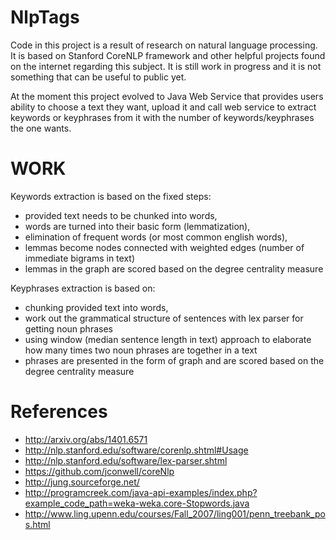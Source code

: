 # NlpTags
Code in this project is a result of research on natural language processing. It is based on Stanford CoreNLP framework and other helpful projects found on the internet regarding this subject.
It is still work in progress and it is not something that can be useful to public yet.

At the moment this project evolved to Java Web Service that provides users ability to choose a text they want, upload it and call web service to extract keywords or keyphrases from it with the number of keywords/keyphrases the one wants.

# WORK
Keywords extraction is based on the fixed steps:
- provided text needs to be chunked into words, 
- words are turned into their basic form (lemmatization),
- elimination of frequent words (or most common english words),
- lemmas become nodes connected with weighted edges (number of immediate bigrams in text)
- lemmas in the graph are scored based on the degree centrality measure

Keyphrases extraction is based on:
- chunking provided text into words, 
- work out the grammatical structure of sentences with lex parser for getting noun phrases
- using window (median sentence length in text) approach to elaborate how many times two noun phrases are together in a text
- phrases are presented in the form of graph and are scored based on the degree centrality measure

# References
- http://arxiv.org/abs/1401.6571
- http://nlp.stanford.edu/software/corenlp.shtml#Usage
- http://nlp.stanford.edu/software/lex-parser.shtml
- https://github.com/jconwell/coreNlp
- http://jung.sourceforge.net/
- http://programcreek.com/java-api-examples/index.php?example_code_path=weka-weka.core-Stopwords.java
- http://www.ling.upenn.edu/courses/Fall_2007/ling001/penn_treebank_pos.html
